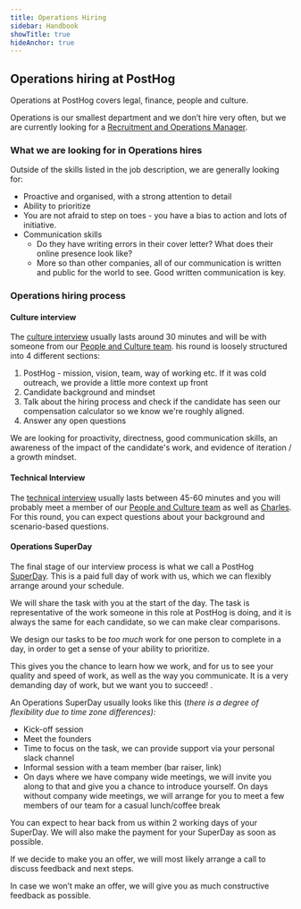 ```yaml
---
title: Operations Hiring
sidebar: Handbook
showTitle: true
hideAnchor: true
---
```


## Operations hiring at PostHog

Operations at PostHog covers legal, finance, people and culture. 

Operations is our smallest department and we don’t hire very often, but we are currently looking for a [Recruitment and Operations Manager](https://apply.workable.com/posthog/j/D9733DEF01/). 


### What we are looking for in Operations hires

Outside of the skills listed in the job description, we are generally looking for: 



*   Proactive and organised, with a strong attention to detail
*   Ability to prioritize 
*   You are not afraid to step on toes - you have a bias to action and lots of initiative.
*   Communication skills
    *   Do they have writing errors in their cover letter? What does their online presence look like?
    *   More so than other companies, all of our communication is written and public for the world to see. Good written communication is key.


### Operations hiring process 


#### Culture interview

The [culture interview](https://posthog.com/handbook/people/hiring-process#interview-1---culture-with-eltje) usually lasts around 30 minutes and will be with someone from our [People and Culture team](https://posthog.com/handbook/people/team-structure/people). his round is loosely structured into 4 different sections:



1. PostHog - mission, vision, team, way of working etc. If it was cold outreach, we provide a little more context up front
2. Candidate background and mindset
3. Talk about the hiring process and check if the candidate has seen our compensation calculator so we know we're roughly aligned.
4. Answer any open questions

We are looking for proactivity, directness, good communication skills, an awareness of the impact of the candidate's work, and evidence of iteration / a growth mindset. 


#### Technical Interview 

The [technical interview](https://posthog.com/handbook/people/hiring-process#interview-2) usually lasts between 45-60 minutes and you will probably meet a member of our [People and Culture team](https://posthog.com/handbook/people/team-structure/people) as well as [Charles](https://posthog.com/handbook/people/team#charles-cook-business-operations-). For this round, you can expect questions about your background and scenario-based questions. 


#### Operations SuperDay

The final stage of our interview process is what we call a PostHog [SuperDay](https://posthog.com/handbook/people/hiring-process#posthog-superday). This is a paid full day of work with us, which we can flexibly arrange around your schedule. 

We will share the task with you at the start of the day. The task is representative of the work someone in this role at PostHog is doing, and it is always the same for each candidate, so we can make clear comparisons.

We design our tasks to be _too much_ work for one person to complete in a day, in order to get a sense of your ability to prioritize. 

This gives you the chance to learn how we work, and for us to see your quality and speed of work, as well as the way you communicate. It is a very demanding day of work, but we want you to succeed! .

An Operations SuperDay usually looks like this  (_there is a degree of flexibility due to time zone differences):_



*   Kick-off session
*   Meet the founders
*   Time to focus on the task, we can provide support via your personal slack channel 
*   Informal session with a team member (bar raiser, link)
*   On days where we have company wide meetings, we will invite you along to that and give you a chance to introduce yourself. On days without company wide meetings, we will arrange for you to meet a few members of our team for a casual lunch/coffee break

You can expect to hear back from us within 2 working days of your SuperDay. We will also make the payment for your SuperDay as soon as possible. 

If we decide to make you an offer, we will most likely arrange a call to discuss feedback and next steps.

In case we won’t make an offer, we will give you as much constructive feedback as possible. 
